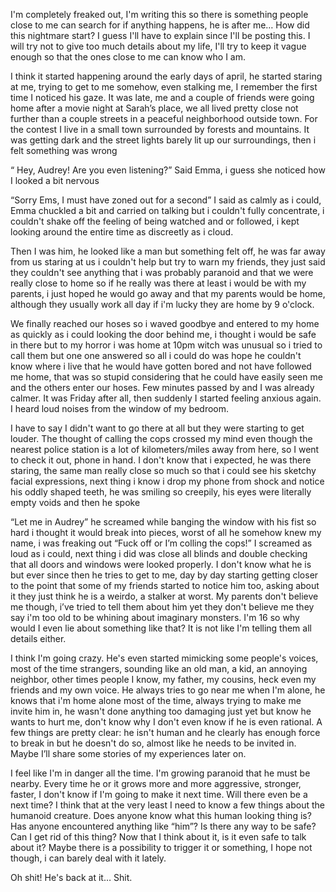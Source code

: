 I'm completely freaked out, I'm writing this so there is something people close to me can search for if anything happens, he is after me… How did this nightmare start? I guess I'll have to explain since I'll be posting this. I will try not to give too much details about my life, I'll try to keep it vague enough so that the ones close to me can know who I am.

I think it started happening around the early days of april, he started staring at me, trying to get to me somehow, even stalking me, I remember the first time I noticed his gaze. It was late, me and a couple of friends were going home after a movie night at Sarah’s place, we all lived pretty close not further than a couple streets in a peaceful neighborhood outside town. For the contest I live in a small town surrounded by forests and mountains. It was getting dark and the street lights barely lit up our surroundings, then i felt something was wrong

“ Hey, Audrey! Are you even listening?” Said Emma, i guess she noticed how I looked a bit nervous

“Sorry Ems, I must have zoned out for a second” I said as calmly as i could, Emma chuckled a bit and carried on talking but i couldn't fully concentrate, i couldn't shake off the feeling of being watched and or followed, i kept looking around the entire time as discreetly as i cloud.

Then I was him, he looked like a man but something felt off, he was far away from us staring at us i couldn't help but try to warn my friends, they just said they couldn't see anything that i was probably paranoid and that we were really close to home so if he really was there at least i would be with my parents, i just hoped he would go away and that my parents would be home, although they usually work all day if i'm lucky they are home by 9 o'clock.

We finally reached our hoses so i waved goodbye and entered to my home as quickly as i could looking the door behind me, i thought i would be safe in there but to my horror i was home at 10pm witch was unusual so i tried to call them but one one answered so all i could do was hope he couldn't know where i live that he would have gotten bored and not have followed me home, that was so stupid considering that he could have easily seen me and the others enter our hoses. Few minutes passed by and I was already calmer. It was Friday after all, then suddenly I started feeling anxious again. I heard loud noises from the window of my bedroom.

I have to say I didn't want to go there at all but they were starting to get louder. The thought of calling the cops crossed my mind even though the nearest police station is a lot of kilometers/miles away from here, so I went to check it out, phone in hand. I don't know that i expected, he was there staring, the same man really close so much so that i could see his sketchy facial expressions, next thing i know i drop my phone from shock and notice his oddly shaped teeth, he was smiling so creepily, his eyes were literally empty voids and then he spoke

“Let me in Audrey” he screamed while banging the window with his fist so hard i thought it would break into pieces, worst of all he somehow knew my name, i was freaking out “Fuck off or I’m colling the cops!” I screamed as loud as i could, next thing i did was close all blinds and double checking that all doors and windows were looked properly. I don't know what he is but ever since then he tries to get to me, day by day starting getting closer to the point that some of my friends started to notice him too, asking about it they just think he is a weirdo, a stalker at worst. My parents don't believe me though, i’ve tried to tell them about him yet they don't believe me they say i'm too old to be whining about imaginary monsters. I'm 16 so why would I even lie about something like that? It is not like I'm telling them all details either.

I think I'm going crazy. He's even started mimicking some people's voices, most of the time strangers, sounding like an old man, a kid, an annoying neighbor, other times people I know, my father, my cousins, heck even my friends and my own voice. He always tries to go near me when I'm alone, he knows that i'm home alone most of the time, always trying to make me invite him in, he wasn't done anything too damaging just yet but know he wants to hurt me, don't know why I don't even know if he is even rational. A few things are pretty clear: he isn't human and he clearly has enough force to break in but he doesn't do so, almost like he needs to be invited in. Maybe I’ll share some stories of my experiences later on.

I feel like I'm in danger all the time. I'm growing paranoid that he must be nearby. Every time he or it grows more and more aggressive, stronger, faster, I don't know if I'm going to make it next time. Will there even be a next time? I think that at the very least I need to know a few things about the humanoid creature. Does anyone know what this human looking thing is? Has anyone encountered anything like “him”? Is there any way to be safe? Can I get rid of this thing? Now that I think about it, is it even safe to talk about it? Maybe there is a possibility to trigger it or something, I hope not though, i can barely deal with it lately.

Oh shit! He's back at it… Shit.